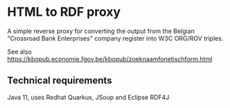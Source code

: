 # HTML to RDF proxy


A simple reverse proxy for converting the output from the Belgian "Crossroad Bank Enterprises" company register into W3C ORG/ROV triples.

See also https://kbopub.economie.fgov.be/kbopub/zoeknaamfonetischform.html


## Technical requirements

Java 11, uses Redhat Quarkus, JSoup and Eclipse RDF4J
